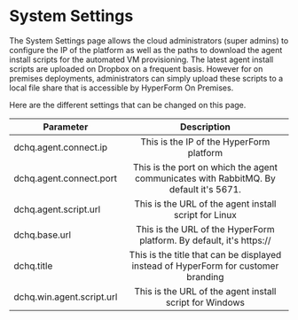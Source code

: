 <figure>
<img src="http://www.hypergrid.com/wp-content/themes/hypergrid/img/logo.png" alt="" />
</figure>

System Settings 
===========================

The System Settings page allows the cloud administrators (super admins) to configure the IP of the platform as well as the paths to download the agent install scripts for the automated VM provisioning. The latest agent install scripts are uploaded on Dropbox on a frequent basis. However for on premises deployments, administrators can simply upload these scripts to a local file share that is accessible by HyperForm On Premises.

Here are the different settings that can be changed on this page.

| Parameter       | Description           |
| ------------- |:-------------:|
| dchq.agent.connect.ip     | This is the IP of the HyperForm platform | 
| dchq.agent.connect.port      | This is the port on which the agent communicates with RabbitMQ. By default it's 5671.     | 
| dchq.agent.script.url | This is the URL of the agent install script for Linux      | 
| dchq.base.url | This is the URL of the HyperForm platform. By default, it's https://<hyperform-ip>      | 
| dchq.title | This is the title that can be displayed instead of HyperForm for customer branding    | 
| dchq.win.agent.script.url | This is the URL of the agent install script for Windows      | 
